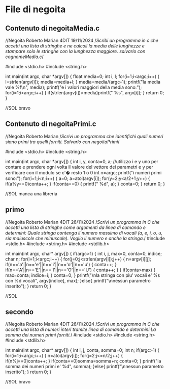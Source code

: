 # File di negoita

## Contenuto di negoitaMedia.c

//Negoita Roberto Marian 4DIT 19/11/2024
/*Scribi un programma in c che accetti una lista di stringhe e ne calcoli la media delle lunghezze e stampare solo le stringhe con la lunghezza maggiore. salvarlo con cognomeMedia.c*/

#include <stdio.h>
#include <string.h>

int main(int argc, char *argv[])
{
	float media=0;
	int i, l;
		for(i=1;i<argc;i++)
		{
			l=strlen(argv[i]);
			media=media+l;
		}
		media=media/(argc-1);
		printf("la media vale %f\n", media);
		printf("e i valori maggiori della media sono:");
		for(i=1;i<argc;i++)
		{
			if(strlen(argv[i])>media)printf(" %s", argv[i]);
		}
	return 0;
}

//SOL bravo
## Contenuto di negoitaPrimi.c

//Negoita Roberto Marian
/*Scrivi un programma che identifichi quali numeri siano primi tra quelli forniti. Salvarlo con negoitaPrimi*/

#include <stdio.h>
#include <string.h>

int main(int argc, char *argv[])
{
		int i, y, conta=0, a; //utilizzo i e y uno per contare e prendere ogni volta il valore del vettore dei parametri e y per verificare con il modulo se c'� resto 1 o 0
		int n=argc;
		printf("i numeri primi sono:");
		for(i=1;i<n;i++)
		{
			a=0;
			a=atoi(argv[i]);
			for(y=2;y<a/2+1;y++)
			{
				if(a%y==0)conta++;
			}
			if(conta==0)
			{
				printf(" %d", a);
			}
			conta=0;
		}
	return 0;
}

//SOL manca una libreria

## primo 
//Negoita Roberto Marian 4DIT 26/11/2024
/*Scrivi un programma in C che accetti una lista di stringhe come argomenti da linea di comando e determini:
Quale stringa contenga il numero massimo di vocali (a, e, i, o, u, sia maiuscole che minuscole). Voglio il numero e anche la stringa.*/
#include <stdio.h>
#include <string.h>
#include <stdlib.h>

int main(int argc, char* argv[])
{
	if(argc>1)
	{
		int i, j, max=0, conta=0, indice;
		char n;
		for(i=1;i<argc;i++)
		{
			for(j=0;j<strlen(argv[i]);j++)
			{
				n=argv[i][j];
				if(n=='a'||n=='e'||n=='i'||n=='o'||n=='u')
				{
					conta++;
				}
				if(n=='A'||n=='E'||n=='I'||n=='O'||n=='U')
				{
					conta++;
				}
			}
			if(conta>max)
			{
				max=conta;
				indice=i;
			}
			conta=0;
		}
		printf("\nla stringa con piu' vocali e' %s con %d vocali", argv[indice], max);
	}else{
		printf("\nnessun parametro inserito");
	}
	return 0;
}

//SOL

## secondo

//Negoita Roberto Marian 4DIT 26/11/2024
/*Scrivi un programma in C che accetti una lista di numeri interi tramite linea di comando e determini:La somma dei numeri primi forniti.*/
#include <stdio.h>
#include <string.h>
#include <stdlib.h>

int main(int argc, char* argv[])
{
	int i, j, conta, somma=0;
	int n;
	if(argc>1)
	{
		for(i=1;i<argc;i++)
		{
			n=atoi(argv[i]);
			for(j=2;j<=n/2;j++)
			{
				if(n%j==0)conta++;
			}
			if(conta==0)somma=somma+n;
			conta=0;
		}
		printf("la somma dei numeri primi e' %d", somma);
	}else{
		printf("\nnessun parametro inserito");
	}
	return 0;
}

//SOL bravo